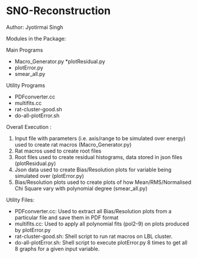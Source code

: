 # SNO-Reconstruction

Author: Jyotirmai Singh

Modules in the Package:
 
Main Programs
* Macro_Generator.py
*plotResidual.py
* plotError.py
* smear_all.py

Utility Programs
* PDFconverter.cc
* multifits.cc
* rat-cluster-good.sh
* do-all-plotError.sh

Overall Execution :
1. Input file with parameters (i.e. axis/range to be simulated over energy) used to create rat macros (Macro_Generator.py) 
2. Rat macros used to create root files
3. Root files used to create residual histograms, data stored in json files (plotResidual.py)
4. Json data used to create Bias/Resolution plots for variable being simulated over (plotError.py) 
5. Bias/Resolution plots used to create plots of how Mean/RMS/Normalised Chi Square vary with polynomial degree 
   (smear_all.py)
 
Utility Files:
* PDFconverter.cc: Used to extract all Bias/Resolution plots from a particular file and save them in PDF format
* multifits.cc: Used to apply all polynomial fits (pol2-9) on plots produced by plotError.py
* rat-cluster-good.sh: Shell script to run rat macros on LBL cluster.
* do-all-plotError.sh: Shell script to execute plotError.py 8 times to get all 8 graphs for a given input variable.  
